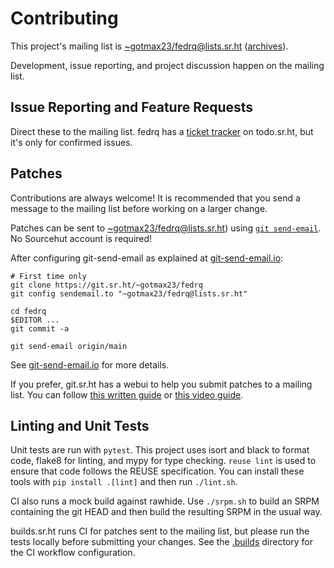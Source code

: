 <!--
SPDX-FileCopyrightText: 2022 Maxwell G <gotmax@e.email>
SPDX-License-Identifier: GPL-2.0-or-later
-->

# Contributing

This project's mailing list is [~gotmax23/fedrq@lists.sr.ht][mailto]
([archives]).

Development, issue reporting, and project discussion happen on the mailing
list.

## Issue Reporting and Feature Requests

Direct these to the mailing list. fedrq has a [ticket tracker][tracker] on
todo.sr.ht, but it's only for confirmed issues.

[tracker]: https://todo.sr.ht/~gotmax23/fedrq

## Patches

Contributions are always welcome!
It is recommended that you send a message to the mailing list before working on
a larger change.

Patches can be sent to [~gotmax23/fedrq@lists.sr.ht][mailto])
using [`git send-email`][1].
No Sourcehut account is required!

After configuring git-send-email as explained at [git-send-email.io][1]:

[mailto]: mailto:~gotmax23/fedrq@lists.sr.ht
[archives]: https://lists.sr.ht/~gotmax23/fedrq
[1]: https://git-send-email.io

```
# First time only
git clone https://git.sr.ht/~gotmax23/fedrq
git config sendemail.to "~gotmax23/fedrq@lists.sr.ht"

cd fedrq
$EDITOR ...
git commit -a

git send-email origin/main
```

See [git-send-email.io][1] for more details.

If you prefer, git.sr.ht has a webui to help you submit patches to a mailing
list. You can follow [this written guide][2] or [this video guide][3].

[2]: https://man.sr.ht/git.sr.ht/#sending-patches-upstream
[3]: https://spacepub.space/w/no6jnhHeUrt2E5ST168tRL


## Linting and Unit Tests

Unit tests are run with `pytest`.
This project uses isort and black to format code, flake8 for linting, and mypy
for type checking.
`reuse lint` is used to ensure that code follows the REUSE specification.
You can install these tools with `pip install .[lint]`
and then run `./lint.sh`.

CI also runs a mock build against rawhide.
Use `./srpm.sh` to build an SRPM containing the git HEAD
and then build the resulting SRPM in the usual way.

builds.sr.ht runs CI for patches sent to the mailing list,
but please run the tests locally before submitting your changes.
See the [.builds] directory for the CI workflow configuration.

[.builds]: https://git.sr.ht/~gotmax23/fedrq/tree/main/item/.builds
